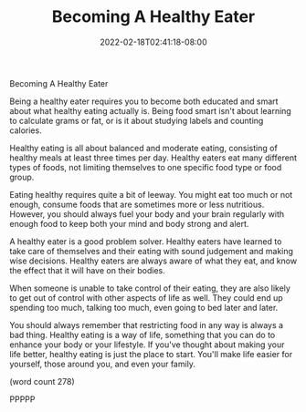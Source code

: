 ﻿---
title: "Becoming A Healthy Eater"
date: 2022-02-18T02:41:18-08:00
description: "Healthy Eating Tips for Web Success"
featured_image: "/images/Healthy Eating.jpg"
tags: ["Healthy Eating"]
---

Becoming A Healthy Eater

Being a healthy eater requires you to become both
educated and smart about what healthy eating 
actually is.  Being food smart isn't about 
learning to calculate grams or fat, or is it 
about studying labels and counting calories.

Healthy eating is all about balanced and moderate
eating, consisting of healthy meals at least 
three times per day.  Healthy eaters eat many
different types of foods, not limiting themselves
to one specific food type or food group.

Eating healthy requires quite a bit of leeway.  You
might eat too much or not enough, consume 
foods that are sometimes more or less nutritious.
However, you should always fuel your body and 
your brain regularly with enough food to keep 
both your mind and body strong and alert.

A healthy eater is a good problem solver.  Healthy
eaters have learned to take care of themselves
and their eating with sound judgement and making
wise decisions.  Healthy eaters are always aware
of what they eat, and know the effect that it 
will have on their bodies.

When someone is unable to take control of their
eating, they are also likely to get out of control
with other aspects of life as well.  They could
end up spending too much, talking too much, even
going to bed later and later.  

You should always remember that restricting food
in any way is always a bad thing.  Healthy eating
is a way of life, something that you can do to
enhance your body or your lifestyle.  If you've
thought about making your life better, healthy
eating is just the place to start.  You'll make
life easier for yourself, those around you, and 
even your family.  

(word count 278)

PPPPP


